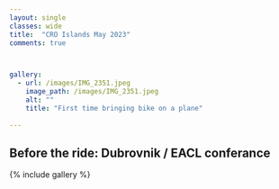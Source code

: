 ```yaml
---
layout: single
classes: wide
title:  "CRO Islands May 2023"
comments: true



gallery:
  - url: /images/IMG_2351.jpeg
    image_path: /images/IMG_2351.jpeg
    alt: ""
    title: "First time bringing bike on a plane"
    
---
```


## Before the ride: Dubrovnik / EACL conferance



{% include gallery %}
